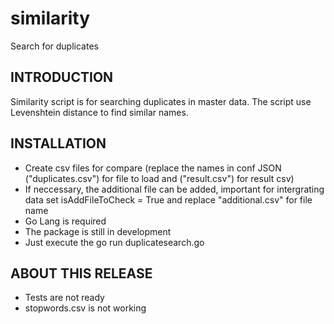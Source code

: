 # similarity
Search for duplicates

## INTRODUCTION
Similarity script is for searching duplicates in master data. The script use Levenshtein distance to find similar names. 

## INSTALLATION
 * Create csv files for compare (replace the names in conf JSON ("duplicates.csv") for file to load and ("result.csv") for result csv)
 * If neccessary, the additional file can be added, important for intergrating data set isAddFileToCheck = True and replace "additional.csv" for file name 
 * Go Lang is required
 * The package is still in development
 * Just execute the  go run duplicatesearch.go

## ABOUT THIS RELEASE
* Tests are not ready
* stopwords.csv is not working
